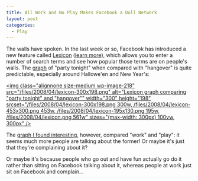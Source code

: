 ```yaml
---
title: All Work and No Play Makes Facebook a Dull Network
layout: post
categories:
  - Play
---
```

The walls have spoken. In the last week or so, Facebook has introduced a new feature called [Lexicon](https://www.facebook.com/lexicon/) ([learn more](https://www.facebook.com/help.php?topic=lexicon)), which allows you to enter a number of search terms and see how popular those terms are on people's walls. The [graph](https://www.facebook.com/lexicon/index.php?q=party%20tonight,%20hangover) of "party tonight" when compared with "hangover" is quite predictable, especially around Hallowe'en and New Year's:

[<img class="alignnone size-medium wp-image-218" src="/files/2008/04/lexicon-300x198.png" alt="Lexicon graph comparing "party tonight" and "hangover"" width="300" height="198" srcset="/files/2008/04/lexicon-300x198.png 300w, /files/2008/04/lexicon-453x300.png 453w, /files/2008/04/lexicon-195x130.png 195w, /files/2008/04/lexicon.png 561w" sizes="(max-width: 300px) 100vw, 300px" />](/files/2008/04/lexicon.png)

The [graph I found interesting](https://www.facebook.com/lexicon/index.php?q=work%2C+play), however, compared "work" and "play": it seems much more people are talking about the former! Or maybe it's just that they're complaining about it?

Or maybe it's because people who go out and have fun actually go do it rather than sitting on Facebook talking about it, whereas people at work just sit on Facebook and complain...